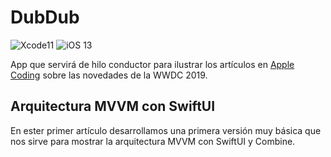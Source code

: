 # DubDub

![Xcode11](https://img.shields.io/badge/Xcode-11-blue.svg) ![iOS 13](https://img.shields.io/badge/iOS-13-red.svg)

App que servirá de hilo conductor para ilustrar los artículos en [Apple Coding](https://applecoding.com/) sobre las novedades de la WWDC 2019.

## Arquitectura MVVM con SwiftUI

En ester primer artículo desarrollamos una primera versión muy básica que nos sirve para mostrar la arquitectura MVVM con SwiftUI y Combine.
